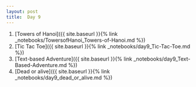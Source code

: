 ```yaml
---
layout: post
title:  Day 9
---
```

1. [Towers of Hanoi]({{ site.baseurl }}{% link _notebooks/TowersofHanoi_Towers-of-Hanoi.md %})
2. [Tic Tac Toe]({{ site.baseurl }}{% link _notebooks/day9_Tic-Tac-Toe.md %})
3. [Text-based Adventure]({{ site.baseurl }}{% link _notebooks/day9_Text-Based-Adventure.md %})
4. [Dead or alive]({{ site.baseurl }}{% link _notebooks/day9_dead_or_alive.md %})

